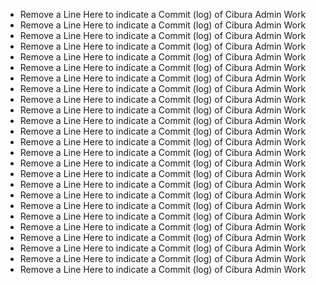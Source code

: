 - Remove a Line Here to indicate a Commit (log) of Cibura Admin Work
- Remove a Line Here to indicate a Commit (log) of Cibura Admin Work
- Remove a Line Here to indicate a Commit (log) of Cibura Admin Work
- Remove a Line Here to indicate a Commit (log) of Cibura Admin Work
- Remove a Line Here to indicate a Commit (log) of Cibura Admin Work
- Remove a Line Here to indicate a Commit (log) of Cibura Admin Work
- Remove a Line Here to indicate a Commit (log) of Cibura Admin Work
- Remove a Line Here to indicate a Commit (log) of Cibura Admin Work
- Remove a Line Here to indicate a Commit (log) of Cibura Admin Work
- Remove a Line Here to indicate a Commit (log) of Cibura Admin Work
- Remove a Line Here to indicate a Commit (log) of Cibura Admin Work
- Remove a Line Here to indicate a Commit (log) of Cibura Admin Work
- Remove a Line Here to indicate a Commit (log) of Cibura Admin Work
- Remove a Line Here to indicate a Commit (log) of Cibura Admin Work
- Remove a Line Here to indicate a Commit (log) of Cibura Admin Work
- Remove a Line Here to indicate a Commit (log) of Cibura Admin Work
- Remove a Line Here to indicate a Commit (log) of Cibura Admin Work
- Remove a Line Here to indicate a Commit (log) of Cibura Admin Work
- Remove a Line Here to indicate a Commit (log) of Cibura Admin Work
- Remove a Line Here to indicate a Commit (log) of Cibura Admin Work
- Remove a Line Here to indicate a Commit (log) of Cibura Admin Work
- Remove a Line Here to indicate a Commit (log) of Cibura Admin Work
- Remove a Line Here to indicate a Commit (log) of Cibura Admin Work
- Remove a Line Here to indicate a Commit (log) of Cibura Admin Work
- Remove a Line Here to indicate a Commit (log) of Cibura Admin Work
